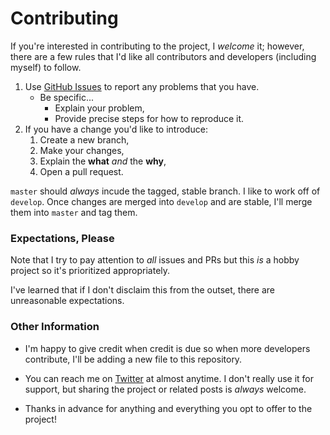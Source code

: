 # Contributing

If you're interested in contributing to the project, I _welcome_ it; however, there are a few rules that
I'd like all contributors and developers (including myself) to follow.

1. Use [GitHub Issues](https://github.com/mizanexpertofficial/standard-wordPress-plugin-autoloader/issues) to report any problems that you have.
   - Be specific...
     - Explain your problem,
     - Provide precise steps for how to reproduce it.
2. If you have a change you'd like to introduce:
   1. Create a new branch,
   2. Make your changes,
   3. Explain the **what** _and_ the **why**,
   4. Open a pull request.

`master` should _always_ incude the tagged, stable branch. I like to work off of `develop`. Once changes are merged
into `develop` and are stable, I'll merge them into `master` and tag them.

### Expectations, Please

Note that I try to pay attention to _all_ issues and PRs but this _is_ a hobby project so it's prioritized
appropriately.

I've learned that if I don't disclaim this from the outset, there are unreasonable expectations.

### Other Information

- I'm happy to give credit when credit is due so when more developers contribute, I'll be adding a new file to this
  repository.

- You can reach me on [Twitter](https://twitter.com/mizanexpert) at almost anytime. I don't really use it for
  support, but sharing the project or related posts is _always_ welcome.

- Thanks in advance for anything and everything you opt to offer to the project!
